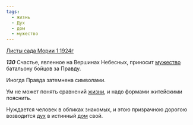 ```yaml
---
tags:
  - жизнь
  - Дух
  - дом
  - мужество
---
```


[Листы сада Мории 1 1924г](https://127.0.0.1:4002/agni/1924)

___130___
Счастье, явленное на Вершинах Небесных, приносит [мужество](../../../tags/#мужество) батальону бойцов за Правду.   

Иногда Правда затемнена символами.   

Ум не может понять сравнений [жизни](../../../tags/#жизнь), и надо формами житейскими пояснить.   

Нуждается человек в обликах знакомых, и этою призрачною дорогою возводится [дух](../../../tags/#Дух) в истинный [дом](../../../tags/#дом) свой.   


